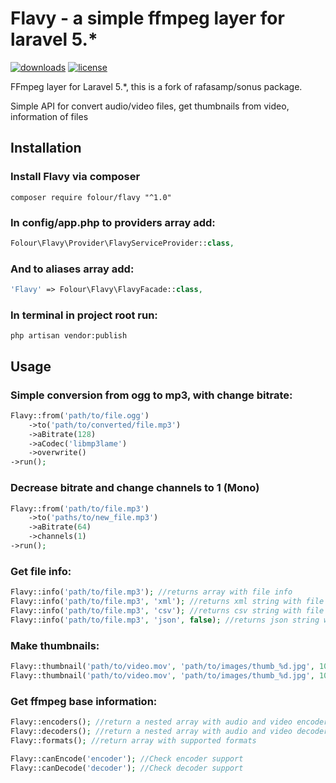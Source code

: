 # Flavy - a simple ffmpeg layer for laravel 5.*
[![downloads](https://poser.pugx.org/folour/flavy/downloads.png)](https://packagist.org/packages/folour/flavy)
[![license](https://poser.pugx.org/folour/flavy/license.png)](https://packagist.org/packages/folour/flavy)

FFmpeg layer for Laravel 5.*, this is a fork of rafasamp/sonus package.

Simple API for convert audio/video files, get thumbnails from video, information of files

## Installation
### Install Flavy via composer

    composer require folour/flavy "^1.0"

### In config/app.php to providers array add:
```php
Folour\Flavy\Provider\FlavyServiceProvider::class,
```
### And to aliases array add:
```php
'Flavy' => Folour\Flavy\FlavyFacade::class,
```
### In terminal in project root run:

    php artisan vendor:publish
    
## Usage
### Simple conversion from ogg to mp3, with change bitrate:
```php
Flavy::from('path/to/file.ogg')
	->to('path/to/converted/file.mp3')
	->aBitrate(128)
	->aCodec('libmp3lame')
	->overwrite()
->run();
```
### Decrease bitrate and change channels to 1 (Mono)
```php
Flavy::from('path/to/file.mp3')
	->to('paths/to/new_file.mp3')
	->aBitrate(64)
	->channels(1)
->run();
```
### Get file info:
```php
Flavy::info('path/to/file.mp3'); //returns array with file info
Flavy::info('path/to/file.mp3', 'xml'); //returns xml string with file info
Flavy::info('path/to/file.mp3', 'csv'); //returns csv string with file info
Flavy::info('path/to/file.mp3', 'json', false); //returns json string with file info
```
### Make thumbnails:
```php
Flavy::thumbnail('path/to/video.mov', 'path/to/images/thumb_%d.jpg', 10); //Make 10 thumbnail and calculate time interval $duration/$count
Flavy::thumbnail('path/to/video.mov', 'path/to/images/thumb_%d.jpg', 10, 30); //Make 10 thumbnail with specified interval
```
### Get ffmpeg base information:
```php
Flavy::encoders(); //return a nested array with audio and video encoders
Flavy::decoders(); //return a nested array with audio and video decoders
Flavy::formats(); //return array with supported formats

Flavy::canEncode('encoder'); //Check encoder support
Flavy::canDecode('decoder'); //Check decoder support
```
